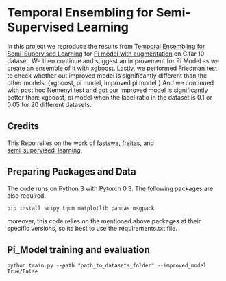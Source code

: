 # Temporal Ensembling for Semi-Supervised Learning
In this project we reproduce the results from [Temporal Ensembling for Semi-Supervised Learning](https://arxiv.org/abs/1610.02242) for [Pi model with augmentation](https://github.com/AmirBialer/FastSwa) on Cifar 10 dataset.
We then continue and suggest an improvement for Pi Model as we create an ensemble of it with xgboost.
Lastly, we performed Friedman test to check whether out improved model is significantly different than the other models: \{xgboost, pi model, improved pi model \}
And we continued with post hoc Nemenyi test and got our improved model is significantly better than: xgboost, pi model when the label ratio in the dataset is 0.1 or 0.05 for 20 different datasets.




## Credits
This Repo relies on the work of [fastswa](https://github.com/benathi/fastswa-semi-sup), [freitas](https://github.com/tensorfreitas/Temporal-Ensembling-for-Semi-Supervised-Learning), and [semi_supervised_learning](https://github.com/siit-vtt/semi-supervised-learning-pytorch).

## Preparing Packages and Data

The code runs on Python 3 with Pytorch 0.3. The following packages are also required.
```
pip install scipy tqdm matplotlib pandas msgpack
```
moreover, this code relies on the mentioned above packages at their specific versions, so its best to use the requirements.txt file.



## Pi_Model training and evaluation


```
python train.py --path "path_to_datasets_folder" --improved_model True/False
```

